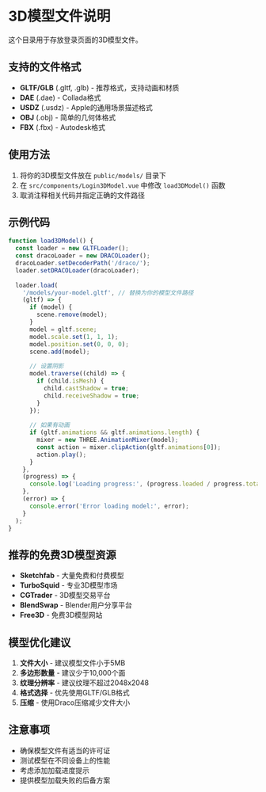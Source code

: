 # 3D模型文件说明

这个目录用于存放登录页面的3D模型文件。

## 支持的文件格式

- **GLTF/GLB** (.gltf, .glb) - 推荐格式，支持动画和材质
- **DAE** (.dae) - Collada格式
- **USDZ** (.usdz) - Apple的通用场景描述格式
- **OBJ** (.obj) - 简单的几何体格式
- **FBX** (.fbx) - Autodesk格式

## 使用方法

1. 将你的3D模型文件放在 `public/models/` 目录下
2. 在 `src/components/Login3DModel.vue` 中修改 `load3DModel()` 函数
3. 取消注释相关代码并指定正确的文件路径

## 示例代码

```javascript
function load3DModel() {
  const loader = new GLTFLoader();
  const dracoLoader = new DRACOLoader();
  dracoLoader.setDecoderPath('/draco/');
  loader.setDRACOLoader(dracoLoader);
  
  loader.load(
    '/models/your-model.gltf', // 替换为你的模型文件路径
    (gltf) => {
      if (model) {
        scene.remove(model);
      }
      model = gltf.scene;
      model.scale.set(1, 1, 1);
      model.position.set(0, 0, 0);
      scene.add(model);
      
      // 设置阴影
      model.traverse((child) => {
        if (child.isMesh) {
          child.castShadow = true;
          child.receiveShadow = true;
        }
      });
      
      // 如果有动画
      if (gltf.animations && gltf.animations.length) {
        mixer = new THREE.AnimationMixer(model);
        const action = mixer.clipAction(gltf.animations[0]);
        action.play();
      }
    },
    (progress) => {
      console.log('Loading progress:', (progress.loaded / progress.total * 100) + '%');
    },
    (error) => {
      console.error('Error loading model:', error);
    }
  );
}
```

## 推荐的免费3D模型资源

- **Sketchfab** - 大量免费和付费模型
- **TurboSquid** - 专业3D模型市场
- **CGTrader** - 3D模型交易平台
- **BlendSwap** - Blender用户分享平台
- **Free3D** - 免费3D模型网站

## 模型优化建议

1. **文件大小** - 建议模型文件小于5MB
2. **多边形数量** - 建议少于10,000个面
3. **纹理分辨率** - 建议纹理不超过2048x2048
4. **格式选择** - 优先使用GLTF/GLB格式
5. **压缩** - 使用Draco压缩减少文件大小

## 注意事项

- 确保模型文件有适当的许可证
- 测试模型在不同设备上的性能
- 考虑添加加载进度提示
- 提供模型加载失败的后备方案 
